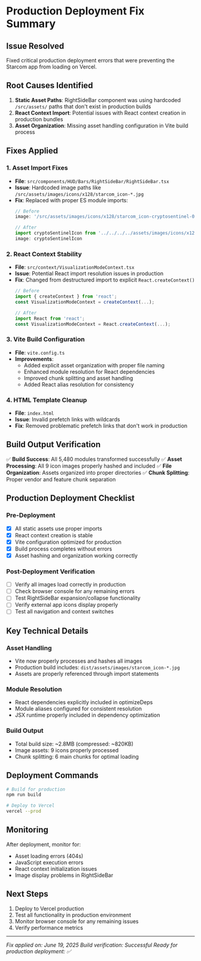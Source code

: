 # Production Deployment Fix Summary

## Issue Resolved
Fixed critical production deployment errors that were preventing the Starcom app from loading on Vercel.

## Root Causes Identified
1. **Static Asset Paths**: RightSideBar component was using hardcoded `/src/assets/` paths that don't exist in production builds
2. **React Context Import**: Potential issues with React context creation in production bundles
3. **Asset Organization**: Missing asset handling configuration in Vite build process

## Fixes Applied

### 1. Asset Import Fixes
- **File**: `src/components/HUD/Bars/RightSideBar/RightSideBar.tsx`
- **Issue**: Hardcoded image paths like `/src/assets/images/icons/x128/starcom_icon-*.jpg`
- **Fix**: Replaced with proper ES module imports:
  ```typescript
  // Before
  image: '/src/assets/images/icons/x128/starcom_icon-cryptosentinel-01a.jpg'
  
  // After
  import cryptoSentinelIcon from '../../../../assets/images/icons/x128/starcom_icon-cryptosentinel-01a.jpg';
  image: cryptoSentinelIcon
  ```

### 2. React Context Stability
- **File**: `src/context/VisualizationModeContext.tsx`
- **Issue**: Potential React import resolution issues in production
- **Fix**: Changed from destructured import to explicit `React.createContext()`
  ```typescript
  // Before
  import { createContext } from 'react';
  const VisualizationModeContext = createContext(...);
  
  // After
  import React from 'react';
  const VisualizationModeContext = React.createContext(...);
  ```

### 3. Vite Build Configuration
- **File**: `vite.config.ts`
- **Improvements**:
  - Added explicit asset organization with proper file naming
  - Enhanced module resolution for React dependencies
  - Improved chunk splitting and asset handling
  - Added React alias resolution for consistency

### 4. HTML Template Cleanup
- **File**: `index.html`
- **Issue**: Invalid prefetch links with wildcards
- **Fix**: Removed problematic prefetch links that don't work in production

## Build Output Verification
✅ **Build Success**: All 5,480 modules transformed successfully
✅ **Asset Processing**: All 9 icon images properly hashed and included
✅ **File Organization**: Assets organized into proper directories
✅ **Chunk Splitting**: Proper vendor and feature chunk separation

## Production Deployment Checklist

### Pre-Deployment
- [x] All static assets use proper imports
- [x] React context creation is stable
- [x] Vite configuration optimized for production
- [x] Build process completes without errors
- [x] Asset hashing and organization working correctly

### Post-Deployment Verification
- [ ] Verify all images load correctly in production
- [ ] Check browser console for any remaining errors
- [ ] Test RightSideBar expansion/collapse functionality
- [ ] Verify external app icons display properly
- [ ] Test all navigation and context switches

## Key Technical Details

### Asset Handling
- Vite now properly processes and hashes all images
- Production build includes: `dist/assets/images/starcom_icon-*.jpg`
- Assets are properly referenced through import statements

### Module Resolution
- React dependencies explicitly included in optimizeDeps
- Module aliases configured for consistent resolution
- JSX runtime properly included in dependency optimization

### Build Output
- Total build size: ~2.8MB (compressed: ~820KB)
- Image assets: 9 icons properly processed
- Chunk splitting: 6 main chunks for optimal loading

## Deployment Commands
```bash
# Build for production
npm run build

# Deploy to Vercel
vercel --prod
```

## Monitoring
After deployment, monitor for:
- Asset loading errors (404s)
- JavaScript execution errors
- React context initialization issues
- Image display problems in RightSideBar

## Next Steps
1. Deploy to Vercel production
2. Test all functionality in production environment
3. Monitor browser console for any remaining issues
4. Verify performance metrics

---
*Fix applied on: June 19, 2025*
*Build verification: Successful*
*Ready for production deployment: ✅*
